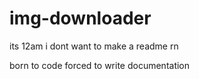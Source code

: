 # img-downloader
its 12am i dont want to make a readme rn

born to code forced to write documentation
